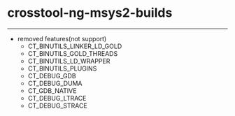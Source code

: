 <!-- spell-checker:ignore msys2 LTRACE -->
# crosstool-ng-msys2-builds

---

- removed features(not support)
  - CT_BINUTILS_LINKER_LD_GOLD
  - CT_BINUTILS_GOLD_THREADS
  - CT_BINUTILS_LD_WRAPPER
  - CT_BINUTILS_PLUGINS
  - CT_DEBUG_GDB
  - CT_DEBUG_DUMA
  - CT_GDB_NATIVE
  - CT_DEBUG_LTRACE
  - CT_DEBUG_STRACE
